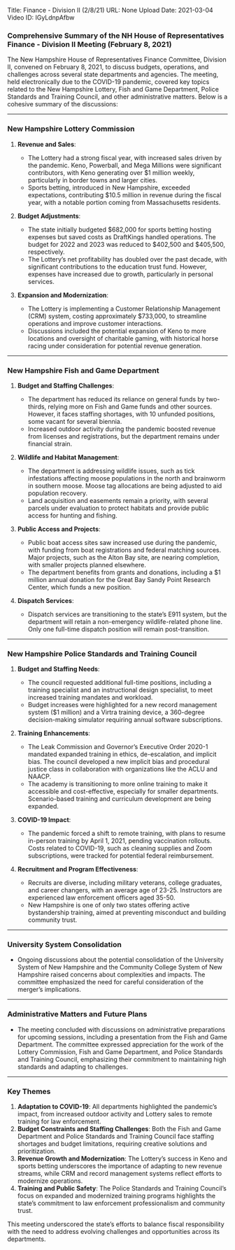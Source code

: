 Title: Finance - Division II (2/8/21)
URL: None
Upload Date: 2021-03-04
Video ID: IGyLdnpAfbw

### Comprehensive Summary of the NH House of Representatives Finance - Division II Meeting (February 8, 2021)

The New Hampshire House of Representatives Finance Committee, Division II, convened on February 8, 2021, to discuss budgets, operations, and challenges across several state departments and agencies. The meeting, held electronically due to the COVID-19 pandemic, covered key topics related to the New Hampshire Lottery, Fish and Game Department, Police Standards and Training Council, and other administrative matters. Below is a cohesive summary of the discussions:

---

### **New Hampshire Lottery Commission**
1. **Revenue and Sales**:
   - The Lottery had a strong fiscal year, with increased sales driven by the pandemic. Keno, Powerball, and Mega Millions were significant contributors, with Keno generating over $1 million weekly, particularly in border towns and larger cities. 
   - Sports betting, introduced in New Hampshire, exceeded expectations, contributing $10.5 million in revenue during the fiscal year, with a notable portion coming from Massachusetts residents.

2. **Budget Adjustments**:
   - The state initially budgeted $682,000 for sports betting hosting expenses but saved costs as DraftKings handled operations. The budget for 2022 and 2023 was reduced to $402,500 and $405,500, respectively.
   - The Lottery’s net profitability has doubled over the past decade, with significant contributions to the education trust fund. However, expenses have increased due to growth, particularly in personal services.

3. **Expansion and Modernization**:
   - The Lottery is implementing a Customer Relationship Management (CRM) system, costing approximately $733,000, to streamline operations and improve customer interactions.
   - Discussions included the potential expansion of Keno to more locations and oversight of charitable gaming, with historical horse racing under consideration for potential revenue generation.

---

### **New Hampshire Fish and Game Department**
1. **Budget and Staffing Challenges**:
   - The department has reduced its reliance on general funds by two-thirds, relying more on Fish and Game funds and other sources. However, it faces staffing shortages, with 10 unfunded positions, some vacant for several biennia.
   - Increased outdoor activity during the pandemic boosted revenue from licenses and registrations, but the department remains under financial strain.

2. **Wildlife and Habitat Management**:
   - The department is addressing wildlife issues, such as tick infestations affecting moose populations in the north and brainworm in southern moose. Moose tag allocations are being adjusted to aid population recovery.
   - Land acquisition and easements remain a priority, with several parcels under evaluation to protect habitats and provide public access for hunting and fishing.

3. **Public Access and Projects**:
   - Public boat access sites saw increased use during the pandemic, with funding from boat registrations and federal matching sources. Major projects, such as the Alton Bay site, are nearing completion, with smaller projects planned elsewhere.
   - The department benefits from grants and donations, including a $1 million annual donation for the Great Bay Sandy Point Research Center, which funds a new position.

4. **Dispatch Services**:
   - Dispatch services are transitioning to the state’s E911 system, but the department will retain a non-emergency wildlife-related phone line. Only one full-time dispatch position will remain post-transition.

---

### **New Hampshire Police Standards and Training Council**
1. **Budget and Staffing Needs**:
   - The council requested additional full-time positions, including a training specialist and an instructional design specialist, to meet increased training mandates and workload.
   - Budget increases were highlighted for a new record management system ($1 million) and a Virtra training device, a 360-degree decision-making simulator requiring annual software subscriptions.

2. **Training Enhancements**:
   - The Leak Commission and Governor’s Executive Order 2020-1 mandated expanded training in ethics, de-escalation, and implicit bias. The council developed a new implicit bias and procedural justice class in collaboration with organizations like the ACLU and NAACP.
   - The academy is transitioning to more online training to make it accessible and cost-effective, especially for smaller departments. Scenario-based training and curriculum development are being expanded.

3. **COVID-19 Impact**:
   - The pandemic forced a shift to remote training, with plans to resume in-person training by April 1, 2021, pending vaccination rollouts. Costs related to COVID-19, such as cleaning supplies and Zoom subscriptions, were tracked for potential federal reimbursement.

4. **Recruitment and Program Effectiveness**:
   - Recruits are diverse, including military veterans, college graduates, and career changers, with an average age of 23-25. Instructors are experienced law enforcement officers aged 35-50.
   - New Hampshire is one of only two states offering active bystandership training, aimed at preventing misconduct and building community trust.

---

### **University System Consolidation**
- Ongoing discussions about the potential consolidation of the University System of New Hampshire and the Community College System of New Hampshire raised concerns about complexities and impacts. The committee emphasized the need for careful consideration of the merger’s implications.

---

### **Administrative Matters and Future Plans**
- The meeting concluded with discussions on administrative preparations for upcoming sessions, including a presentation from the Fish and Game Department. The committee expressed appreciation for the work of the Lottery Commission, Fish and Game Department, and Police Standards and Training Council, emphasizing their commitment to maintaining high standards and adapting to challenges.

---

### **Key Themes**
1. **Adaptation to COVID-19**: All departments highlighted the pandemic’s impact, from increased outdoor activity and Lottery sales to remote training for law enforcement.
2. **Budget Constraints and Staffing Challenges**: Both the Fish and Game Department and Police Standards and Training Council face staffing shortages and budget limitations, requiring creative solutions and prioritization.
3. **Revenue Growth and Modernization**: The Lottery’s success in Keno and sports betting underscores the importance of adapting to new revenue streams, while CRM and record management systems reflect efforts to modernize operations.
4. **Training and Public Safety**: The Police Standards and Training Council’s focus on expanded and modernized training programs highlights the state’s commitment to law enforcement professionalism and community trust.

This meeting underscored the state’s efforts to balance fiscal responsibility with the need to address evolving challenges and opportunities across its departments.